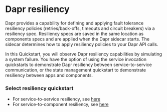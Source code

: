 # Dapr resiliency

Dapr provides a capability for defining and applying fault tolerance resiliency policies (retries/back-offs, timeouts and circuit breakers) via a resiliency spec. Resiliency specs are saved in the same location as components specs and are applied when the Dapr sidecar starts. The sidecar determines how to apply resiliency policies to your Dapr API calls.

In this Quickstart, you will observe Dapr resiliency capabilities by simulating a system failure. You have the option of using the service invocation quickstarts to demonstrate Dapr resiliency between service-to-service communication, or the state management quickstart to demonstrate resiliency between apps and components. 

### Select resiliency quickstart

- For service-to-service resiliency, see [here](./service-to-service-resiliency.md)
- For service-to-component resiliency, see [here](./service-to-component-resiliency.md)
